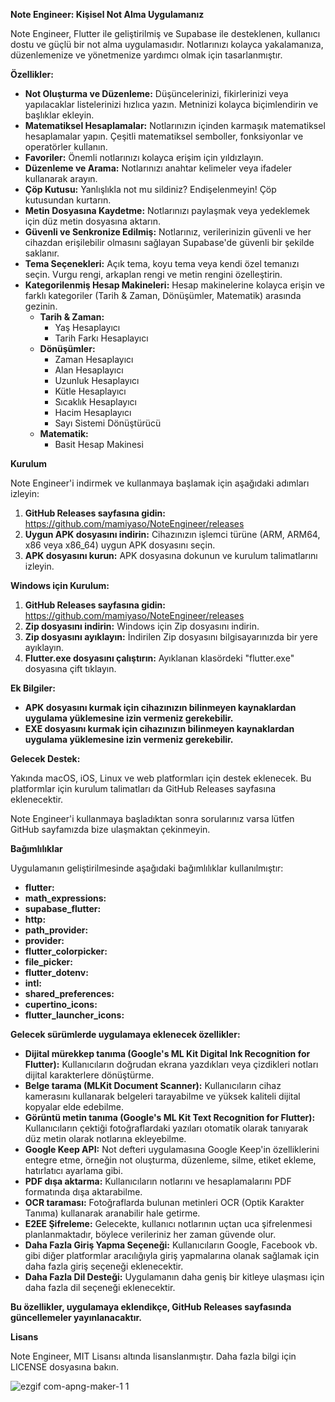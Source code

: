 **Note Engineer: Kişisel Not Alma Uygulamanız**

Note Engineer, Flutter ile geliştirilmiş ve Supabase ile desteklenen, kullanıcı dostu ve güçlü bir not alma uygulamasıdır. Notlarınızı kolayca yakalamanıza, düzenlemenize ve yönetmenize yardımcı olmak için tasarlanmıştır.

**Özellikler:**

-   **Not Oluşturma ve Düzenleme:** Düşüncelerinizi, fikirlerinizi veya yapılacaklar listelerinizi hızlıca yazın. Metninizi kolayca biçimlendirin ve başlıklar ekleyin.
-   **Matematiksel Hesaplamalar:** Notlarınızın içinden karmaşık matematiksel hesaplamalar yapın. Çeşitli matematiksel semboller, fonksiyonlar ve operatörler kullanın.
-   **Favoriler:** Önemli notlarınızı kolayca erişim için yıldızlayın.
-   **Düzenleme ve Arama:** Notlarınızı anahtar kelimeler veya ifadeler kullanarak arayın.
-   **Çöp Kutusu:** Yanlışlıkla not mu sildiniz? Endişelenmeyin! Çöp kutusundan kurtarın.
-   **Metin Dosyasına Kaydetme:** Notlarınızı paylaşmak veya yedeklemek için düz metin dosyasına aktarın.
-   **Güvenli ve Senkronize Edilmiş:** Notlarınız, verilerinizin güvenli ve her cihazdan erişilebilir olmasını sağlayan Supabase'de güvenli bir şekilde saklanır.
-   **Tema Seçenekleri:** Açık tema, koyu tema veya kendi özel temanızı seçin. Vurgu rengi, arkaplan rengi ve metin rengini özelleştirin.
-   **Kategorilenmiş Hesap Makineleri:** Hesap makinelerine kolayca erişin ve farklı kategoriler (Tarih & Zaman, Dönüşümler, Matematik) arasında gezinin.
    - **Tarih & Zaman:**
        - Yaş Hesaplayıcı
        - Tarih Farkı Hesaplayıcı
    - **Dönüşümler:**
        - Zaman Hesaplayıcı
        - Alan Hesaplayıcı
        - Uzunluk Hesaplayıcı
        - Kütle Hesaplayıcı
        - Sıcaklık Hesaplayıcı
        - Hacim Hesaplayıcı
        - Sayı Sistemi Dönüştürücü
    - **Matematik:**
        - Basit Hesap Makinesi

**Kurulum**

Note Engineer'i indirmek ve kullanmaya başlamak için aşağıdaki adımları izleyin:

1.  **GitHub Releases sayfasına gidin:** https://github.com/mamiyaso/NoteEngineer/releases
2.  **Uygun APK dosyasını indirin:** Cihazınızın işlemci türüne (ARM, ARM64, x86 veya x86_64) uygun APK dosyasını seçin.
3.  **APK dosyasını kurun:** APK dosyasına dokunun ve kurulum talimatlarını izleyin.

**Windows için Kurulum:**

1.  **GitHub Releases sayfasına gidin:** https://github.com/mamiyaso/NoteEngineer/releases
2.  **Zip dosyasını indirin:** Windows için Zip dosyasını indirin.
3.  **Zip dosyasını ayıklayın:** İndirilen Zip dosyasını bilgisayarınızda bir yere ayıklayın.
4.  **Flutter.exe dosyasını çalıştırın:** Ayıklanan klasördeki "flutter.exe" dosyasına çift tıklayın.

**Ek Bilgiler:**

-   **APK dosyasını kurmak için cihazınızın bilinmeyen kaynaklardan uygulama yüklemesine izin vermeniz gerekebilir.**
-   **EXE dosyasını kurmak için cihazınızın bilinmeyen kaynaklardan uygulama yüklemesine izin vermeniz gerekebilir.**

**Gelecek Destek:**

Yakında macOS, iOS, Linux ve web platformları için destek eklenecek. Bu platformlar için kurulum talimatları da GitHub Releases sayfasına eklenecektir.

  
Note Engineer'i kullanmaya başladıktan sonra sorularınız varsa lütfen GitHub sayfamızda bize ulaşmaktan çekinmeyin.

**Bağımlılıklar**

Uygulamanın geliştirilmesinde aşağıdaki bağımlılıklar kullanılmıştır:

* **flutter:**
* **math_expressions:** 
* **supabase_flutter:** 
* **http:** 
* **path_provider:**
* **provider:**
* **flutter_colorpicker:**
* **file_picker:** 
* **flutter_dotenv:** 
* **intl:** 
* **shared_preferences:** 
* **cupertino_icons:**
* **flutter_launcher_icons:**

**Gelecek sürümlerde uygulamaya eklenecek özellikler:**

* **Dijital mürekkep tanıma (Google's ML Kit Digital Ink Recognition for Flutter):**  Kullanıcıların doğrudan ekrana yazdıkları veya çizdikleri notları dijital karakterlere dönüştürme.
* **Belge tarama (MLKit Document Scanner):**  Kullanıcıların cihaz kamerasını kullanarak belgeleri tarayabilme ve yüksek kaliteli dijital kopyalar elde edebilme.
* **Görüntü metin tanıma (Google's ML Kit Text Recognition for Flutter):**  Kullanıcıların çektiği fotoğraflardaki yazıları otomatik olarak tanıyarak düz metin olarak notlarına ekleyebilme.
* **Google Keep API:** Not defteri uygulamasına Google Keep'in özelliklerini entegre etme, örneğin not oluşturma, düzenleme, silme, etiket ekleme, hatırlatıcı ayarlama gibi. 
* **PDF dışa aktarma:**  Kullanıcıların notlarını ve hesaplamalarını PDF formatında dışa aktarabilme.
* **OCR taraması:** Fotoğraflarda bulunan metinleri OCR (Optik Karakter Tanıma) kullanarak aranabilir hale getirme.
* **E2EE Şifreleme:** Gelecekte, kullanıcı notlarının uçtan uca şifrelenmesi planlanmaktadır, böylece verileriniz her zaman güvende olur.
* **Daha Fazla Giriş Yapma Seçeneği:** Kullanıcıların Google, Facebook vb. gibi diğer platformlar aracılığıyla giriş yapmalarına olanak sağlamak için daha fazla giriş seçeneği eklenecektir.
* **Daha Fazla Dil Desteği:** Uygulamanın daha geniş bir kitleye ulaşması için daha fazla dil seçeneği eklenecektir.


**Bu özellikler, uygulamaya eklendikçe, GitHub Releases sayfasında güncellemeler yayınlanacaktır.**

**Lisans**

Note Engineer, MIT Lisansı altında lisanslanmıştır. Daha fazla bilgi için LICENSE dosyasına bakın.

![ezgif com-apng-maker-1 1](https://github.com/user-attachments/assets/5fb8b0bd-b3b8-44d8-ab15-c038e4c69c2c)
